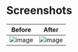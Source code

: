 # Screenshots

| Before | After |
| -------|------|
|![image](https://github.com/user-attachments/assets/175c512e-808d-46a8-ac3b-3e98f18f4223)| ![image](https://github.com/user-attachments/assets/4bf506c2-4df1-4819-a604-6df246a6704c)|
